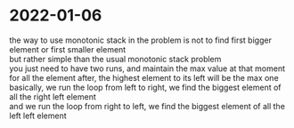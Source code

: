 
# 2022-01-06
the way to use monotonic stack in the problem is not to find first bigger element or first smaller element
<br/>
but rather simple than the usual monotonic stack problem
<br/>
you just need to have two runs, and maintain the max value at that moment
<br/>
for all the element after, the highest element to its left will be the max one
<br/>
basically, we run the loop from left to right, we find the biggest element of all the right left element
<br/>
and we run the loop from right to left, we find the biggest element of all the left left element